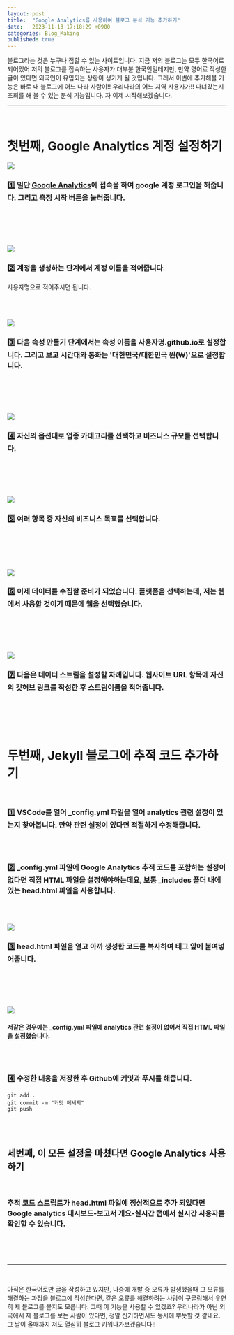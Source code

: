 ```yaml
---
layout: post
title:  "Google Analytics를 사용하여 블로그 분석 기능 추가하기"
date:   2023-11-13 17:18:29 +0900
categories: Blog_Making
published: true
---
```

블로그라는 것은 누구나 접할 수 있는 사이트입니다. 지금 저의 블로그는 모두 한국어로 되어있어 저의 블로그를 접속하는 사용자가 대부분 한국인일테지만, 만약 영어로 작성한 글이 있다면 외국인이 유입되는 상황이 생기게 될 것입니다. 그래서 이번에 추가해볼 기능은 바로 내 블로그에 어느 나라 사람이!! 우리나라의 어느 지역 사용자가!! 다녀갔는지 조회를 해 볼 수 있는 분석 기능입니다. 자 이제 시작해보겠습니다.

___
<br>


# 첫번째, Google Analytics 계정 설정하기 <br/>

<img src="/images/ga1.png"><br/>

### 1️⃣ 일단 [Google Analytics](https://analytics.google.com)에 접속을 하여 google 계정 로그인을 해줍니다. 그리고 측정 시작 버튼을 눌러줍니다.
<br/><br/><br/><br/>

<img src="/images/ga2.png"><br/>

### 2️⃣ 계정을 생성하는 단계에서 계정 이름을 적어줍니다.

사용자명으로 적어주시면 됩니다.
<br><br><br><br>

<img src="/images/ga3.png"><br/>

### 3️⃣ 다음 속성 만들기 단계에서는 속성 이름을 사용자명.github.io로 설정합니다. 그리고 보고 시간대와 통화는 '대한민국/대한민국 원(₩)'으로 설정합니다.
<br/><br/><br/><br/>

<img src="/images/ga4.png"><br/>

### 4️⃣ 자신의 옵션대로 업종 카테고리를 선택하고 비즈니스 규모를 선택합니다.
<br/><br/><br/><br/>

<img src="/images/ga5.png"><br/>

### 5️⃣ 여러 항목 중 자신의 비즈니스 목표를 선택합니다.
<br/><br/><br/><br/>

<img src="/images/ga6.png"><br/>

### 6️⃣ 이제 데이터를 수집할 준비가 되었습니다. 플랫폼을 선택하는데, 저는 웹에서 사용할 것이기 때문에 웹을 선택했습니다.
<br/><br/><br/><br/>

<img src="/images/new.png"><br/>

### 7️⃣ 다음은 데이터 스트림을 설정할 차례입니다. 웹사이트 URL 항목에 자신의 깃허브 링크를 작성한 후 스트림이름을 적어줍니다. 
<br/><br/><br/><br/>

# 두번째, Jekyll 블로그에 추적 코드 추가하기 

<br/>

### 1️⃣ VSCode를 열어 _config.yml 파일을 열어 analytics 관련 설정이 있는지 찾아봅니다. 만약 관련 설정이 있다면 적절하게 수정해줍니다.
<br/><br/>

### 2️⃣ _config.yml 파일에 Google Analytics 추적 코드를 포함하는 설정이 없다면 직접 HTML 파일을 설정해야하는데요, 보통 _includes 폴더 내에있는 head.html 파일을 사용합니다.
<br/><br/>

<img src="/images/codee.png"><br/>

### 3️⃣ head.html 파일을 열고 아까 생성한 코드를 복사하여 </head> 태그 앞에 붙여넣어줍니다.
<br/><br/><br/><br/>

<img src="/images/head.png"><br/>

#### 저같은 경우에는 _config.yml 파일에 analytics 관련 설정이 없어서 직접 HTML 파일을 설정했습니다.
<br><br>

### 4️⃣ 수정한 내용을 저장한 후 Github에 커밋과 푸시를 해줍니다.

```
git add .
git commit -m "커밋 메세지"
git push
```
<br><br>

## 세번째, 이 모든 설정을 마쳤다면 Google Analytics 사용하기 

<br>

### 추적 코드 스트립트가 head.html 파일에 정상적으로 추가 되었다면 Google analytics 대시보드-보고서 개요-실시간 탭에서 실시간 사용자를 확인할 수 있습니다.

<br><br><br>

___
<br>

아직은 한국어로만 글을 작성하고 있지만, 나중에 개발 중 오류가 발생했을때 그 오류를 해결하는 과정을 블로그에 작성한다면, 같은 오류를 해결하려는 사람이 구글링해서 우연히 제 블로그를 볼지도 모릅니다. 그때 이 기능을 사용할 수 있겠죠? 우리나라가 아닌 외국에서 제 블로그를 보는 사람이 있다면, 정말 신기하면서도 동시에 뿌듯할 것 같네요. 그 날이 올때까지 저도 열심히 블로그 키워나가보겠습니다!! 
